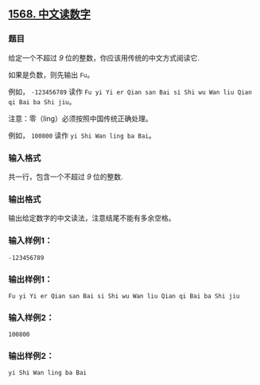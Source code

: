 ## [1568. 中文读数字](https://www.acwing.com/problem/content/1570/)

### 题目

给定一个不超过 *9* 位的整数，你应该用传统的中文方式阅读它.

如果是负数，则先输出 `Fu`。

例如， `-123456789` 读作 `Fu yi Yi er Qian san Bai si Shi wu Wan liu Qian qi Bai ba Shi jiu`。

注意：零（ling）必须按照中国传统正确处理。

例如， `100800` 读作 `yi Shi Wan ling ba Bai`。

### 输入格式

共一行，包含一个不超过 *9* 位的整数.

### 输出格式

输出给定数字的中文读法，注意结尾不能有多余空格。

### 输入样例1：

```
-123456789
```

### 输出样例1：

```
Fu yi Yi er Qian san Bai si Shi wu Wan liu Qian qi Bai ba Shi jiu
```

### 输入样例2：

```
100800
```

### 输出样例2：

```
yi Shi Wan ling ba Bai
```
